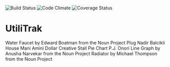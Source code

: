 ![Build Status](https://codeship.com/projects/e9a6fb00-9fab-0133-abf9-2ea36d1e5858/status?branch=master)
![Code Climate](https://codeclimate.com/github/smkopp92/UtiliTrak.png)
![Coverage Status](https://coveralls.io/repos/smkopp92/UtiliTrak/badge.png)

# UtiliTrak
Water Faucet by Edward Boatman from the Noun Project
Plug Nadir Balcikli
House Mani Amini
Dollar Creative Stall
Pie Chart P.J. Onori
Line Graph by Anusha Narvekar from the Noun Project
Radiator by Michael Thompson from the Noun Project
